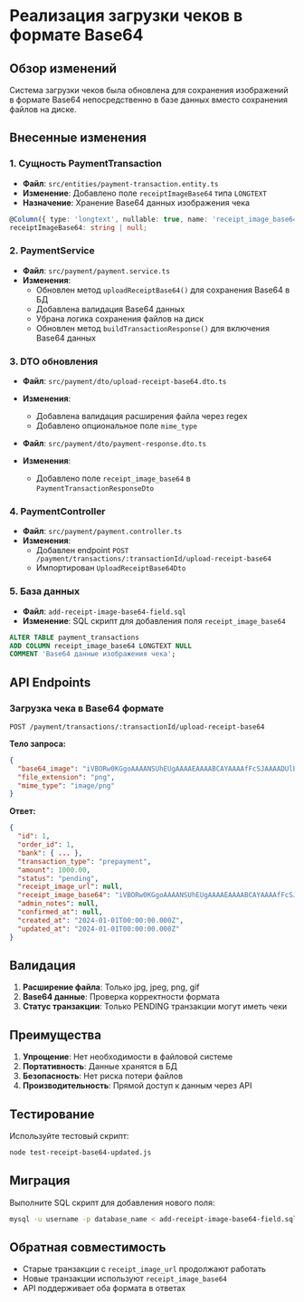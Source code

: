 # Реализация загрузки чеков в формате Base64

## Обзор изменений

Система загрузки чеков была обновлена для сохранения изображений в формате Base64 непосредственно в базе данных вместо сохранения файлов на диске.

## Внесенные изменения

### 1. Сущность PaymentTransaction
- **Файл**: `src/entities/payment-transaction.entity.ts`
- **Изменение**: Добавлено поле `receiptImageBase64` типа `LONGTEXT`
- **Назначение**: Хранение Base64 данных изображения чека

```typescript
@Column({ type: 'longtext', nullable: true, name: 'receipt_image_base64' })
receiptImageBase64: string | null;
```

### 2. PaymentService
- **Файл**: `src/payment/payment.service.ts`
- **Изменения**:
  - Обновлен метод `uploadReceiptBase64()` для сохранения Base64 в БД
  - Добавлена валидация Base64 данных
  - Убрана логика сохранения файлов на диск
  - Обновлен метод `buildTransactionResponse()` для включения Base64 данных

### 3. DTO обновления
- **Файл**: `src/payment/dto/upload-receipt-base64.dto.ts`
- **Изменения**:
  - Добавлена валидация расширения файла через regex
  - Добавлено опциональное поле `mime_type`

- **Файл**: `src/payment/dto/payment-response.dto.ts`
- **Изменения**:
  - Добавлено поле `receipt_image_base64` в `PaymentTransactionResponseDto`

### 4. PaymentController
- **Файл**: `src/payment/payment.controller.ts`
- **Изменения**:
  - Добавлен endpoint `POST /payment/transactions/:transactionId/upload-receipt-base64`
  - Импортирован `UploadReceiptBase64Dto`

### 5. База данных
- **Файл**: `add-receipt-image-base64-field.sql`
- **Изменение**: SQL скрипт для добавления поля `receipt_image_base64`

```sql
ALTER TABLE payment_transactions 
ADD COLUMN receipt_image_base64 LONGTEXT NULL 
COMMENT 'Base64 данные изображения чека';
```

## API Endpoints

### Загрузка чека в Base64 формате
```
POST /payment/transactions/:transactionId/upload-receipt-base64
```

**Тело запроса:**
```json
{
  "base64_image": "iVBORw0KGgoAAAANSUhEUgAAAAEAAAABCAYAAAAfFcSJAAAADUlEQVR42mNkYPhfDwAChwGA60e6kgAAAABJRU5ErkJggg==",
  "file_extension": "png",
  "mime_type": "image/png"
}
```

**Ответ:**
```json
{
  "id": 1,
  "order_id": 1,
  "bank": { ... },
  "transaction_type": "prepayment",
  "amount": 1000.00,
  "status": "pending",
  "receipt_image_url": null,
  "receipt_image_base64": "iVBORw0KGgoAAAANSUhEUgAAAAEAAAABCAYAAAAfFcSJAAAADUlEQVR42mNkYPhfDwAChwGA60e6kgAAAABJRU5ErkJggg==",
  "admin_notes": null,
  "confirmed_at": null,
  "created_at": "2024-01-01T00:00:00.000Z",
  "updated_at": "2024-01-01T00:00:00.000Z"
}
```

## Валидация

1. **Расширение файла**: Только jpg, jpeg, png, gif
2. **Base64 данные**: Проверка корректности формата
3. **Статус транзакции**: Только PENDING транзакции могут иметь чеки

## Преимущества

1. **Упрощение**: Нет необходимости в файловой системе
2. **Портативность**: Данные хранятся в БД
3. **Безопасность**: Нет риска потери файлов
4. **Производительность**: Прямой доступ к данным через API

## Тестирование

Используйте тестовый скрипт:
```bash
node test-receipt-base64-updated.js
```

## Миграция

Выполните SQL скрипт для добавления нового поля:
```bash
mysql -u username -p database_name < add-receipt-image-base64-field.sql
```

## Обратная совместимость

- Старые транзакции с `receipt_image_url` продолжают работать
- Новые транзакции используют `receipt_image_base64`
- API поддерживает оба формата в ответах
